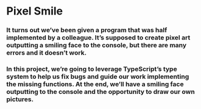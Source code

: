 # Pixel Smile

### It turns out we’ve been given a program that was half implemented by a colleague. It’s supposed to create pixel art outputting a smiling face to the console, but there are many errors and it doesn’t work.

### In this project, we’re going to leverage TypeScript’s type system to help us fix bugs and guide our work implementing the missing functions. At the end, we’ll have a smiling face outputting to the console and the opportunity to draw our own pictures.
